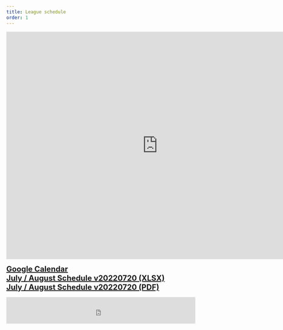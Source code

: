 ```yaml
---
title: League schedule
order: 1
---
```

<iframe src="https://calendar.google.com/calendar/embed?src=nittanyhockeypa%40gmail.com&ctz=America%2FNew_York" style="border: 0" width="800" height="600" frameborder="0" scrolling="no"></iframe>
<p>
  <a style="font-weight:bold; font-size:20px;" href="https://calendar.google.com/calendar/embed?src=nittanyhockeypa%40gmail.com&ctz=America%2FNew_York" target="_blank">Google Calendar</a>
  <br/>
  <a style="font-weight:bold; font-size:20px;" href="files/schedule/NHL_JulyAugust2022_v20220720.xlsx" target="_blank">July / August Schedule v20220720 (XLSX)</a>
  <br/>
  <a style="font-weight:bold; font-size:20px;" href="files/schedule/NHL_JulyAugust2022_v20220720.pdf" target="_blank">July / August Schedule v20220720 (PDF)</a>
</p>
<iframe src="https://www.facebook.com/plugins/page.php?href=https%3A%2F%2Fwww.facebook.com%2Fprofile.php%3Fid%3D100049450693787&tabs&width=500&height=70&small_header=true&adapt_container_width=true&hide_cover=true&show_facepile=true&appId=561557207198760" width="500px" height="70px" style="border:none;overflow:hidden" scrolling="no" frameborder="0" allowfullscreen="true" allow="autoplay; clipboard-write; encrypted-media; picture-in-picture; web-share" loading="lazy" fetchpriority="low" title="Nittany hockey Facebook page"></iframe>
<md-block markdown="
[see Facebook group for posts](https://www.facebook.com/Nittany-Hockey-LeagueTuesday-Night-Pickup-Hockey-125382571527737).
## Mission
The purpose of the Nittany Hockey League (NHL) is to provide the adults of the Centre region an opportunity to participate in friendly and competitive ice hockey, with the main goals being exercise and fun. All league games between teams are officiated. Our league is a non-checking league.
">
</md-block>
